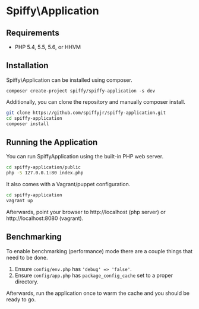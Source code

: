 # Spiffy\Application

## Requirements
* PHP 5.4, 5.5, 5.6, or HHVM

## Installation
Spiffy\Application can be installed using composer.

`composer create-project spiffy/spiffy-application -s dev`

Additionally, you can clone the repository and manually composer install.

```sh
git clone https://github.com/spiffyjr/spiffy-application.git
cd spiffy-application
composer install
```

## Running the Application

You can run SpiffyApplication using the built-in PHP web server.

```sh
cd spiffy-application/public
php -S 127.0.0.1:80 index.php
```

It also comes with a Vagrant/puppet configuration.

```sh
cd spiffy-application
vagrant up
```

Afterwards, point your browser to http://localhost (php server) or http://localhost:8080 (vagrant).

## Benchmarking

To enable benchmarking (performance) mode there are a couple things that need to be done.

  1. Ensure `config/env.php` has `'debug' => 'false'`.
  2. Ensure `config/app.php` has `package_config_cache` set to a proper directory.
  
Afterwards, run the application once to warm the cache and you should be ready to go.